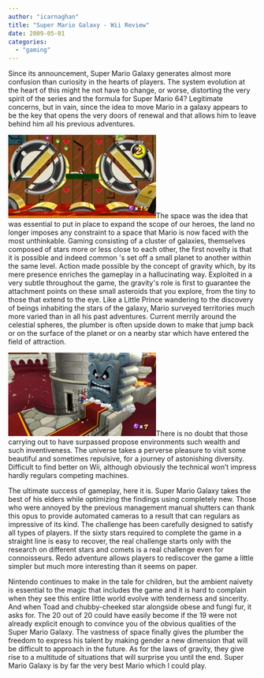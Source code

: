 ```yaml
---
author: "icarnaghan"
title: "Super Mario Galaxy - Wii Review"
date: 2009-05-01
categories: 
  - "gaming"
---
```


Since its announcement, Super Mario Galaxy generates almost more confusion than curiosity in the hearts of players. The system evolution at the heart of this might he not have to change, or worse, distorting the very spirit of the series and the formula for Super Mario 64? Legitimate concerns, but in vain, since the idea to move Mario in a galaxy appears to be the key that opens the very doors of renewal and that allows him to leave behind him all his previous adventures.

![galaxy.3](images/galaxy.3-300x169.jpg)The space was the idea that was essential to put in place to expand the scope of our heroes, the land no longer imposes any constraint to a space that Mario is now faced with the most unthinkable. Gaming consisting of a cluster of galaxies, themselves composed of stars more or less close to each other, the first novelty is that it is possible and indeed common 's set off a small planet to another within the same level. Action made possible by the concept of gravity which, by its mere presence enriches the gameplay in a hallucinating way. Exploited in a very subtle throughout the game, the gravity's role is first to guarantee the attachment points on these small asteroids that you explore, from the tiny to those that extend to the eye. Like a Little Prince wandering to the discovery of beings inhabiting the stars of the galaxy, Mario surveyed territories much more varied than in all his past adventures. Current merrily around the celestial spheres, the plumber is often upside down to make that jump back or on the surface of the planet or on a nearby star which have entered the field of attraction.

![galaxy.2](images/galaxy.2-300x169.jpg)There is no doubt that those carrying out to have surpassed propose environments such wealth and such inventiveness. The universe takes a perverse pleasure to visit some beautiful and sometimes repulsive, for a journey of astonishing diversity. Difficult to find better on Wii, although obviously the technical won’t impress hardly regulars competing machines.

The ultimate success of gameplay, here it is. Super Mario Galaxy takes the best of his elders while optimizing the findings using completely new. Those who were annoyed by the previous management manual shutters can thank this opus to provide automated cameras to a result that can regulars as impressive of its kind. The challenge has been carefully designed to satisfy all types of players. If the sixty stars required to complete the game in a straight line is easy to recover, the real challenge starts only with the research on different stars and comets is a real challenge even for connoisseurs. Redo adventure allows players to rediscover the game a little simpler but much more interesting than it seems on paper.

Nintendo continues to make in the tale for children, but the ambient naivety is essential to the magic that includes the game and it is hard to complain when they see this entire little world evolve with tenderness and sincerity. And when Toad and chubby-cheeked star alongside obese and fungi fur, it asks for. The 20 out of 20 could have easily become if the 19 were not already explicit enough to convince you of the obvious qualities of the Super Mario Galaxy. The vastness of space finally gives the plumber the freedom to express his talent by making gender a new dimension that will be difficult to approach in the future. As for the laws of gravity, they give rise to a multitude of situations that will surprise you until the end. Super Mario Galaxy is by far the very best Mario which I could play.
